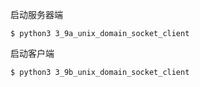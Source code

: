 启动服务器端
```
$ python3 3_9a_unix_domain_socket_client
```

启动客户端
```
$ python3 3_9b_unix_domain_socket_client
```

